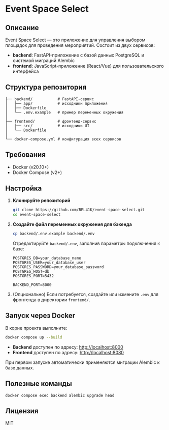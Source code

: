 # Event Space Select

## Описание

Event Space Select — это приложение для управления выбором площадок для проведения мероприятий. Состоит из двух сервисов:

- **backend**: FastAPI-приложение с базой данных PostgreSQL и системой миграций Alembic
- **frontend**: JavaScript-приложение (React/Vue) для пользовательского интерфейса

## Структура репозитория

```
├── backend/           # FastAPI-сервис
│   ├── app/           # исходники приложения
│   ├── Dockerfile
│   └── .env.example   # пример переменных окружения
│
├── frontend/          # фронтенд-сервис
│   ├── src/           # исходники UI
│   └── Dockerfile
│
└── docker-compose.yml # конфигурация всех сервисов
```

## Требования

- Docker (v20.10+)
- Docker Compose (v2+)

## Настройка

1. **Клонируйте репозиторий**

   ```bash
   git clone https://github.com/BEL41K/event-space-select.git
   cd event-space-select
   ```

2. **Создайте файл переменных окружения для бэкенда**

   ```bash
   cp backend/.env.example backend/.env
   ```

   Отредактируйте `backend/.env`, заполнив параметры подключения к базе:

   ```dotenv
   POSTGRES_DB=your_database_name
   POSTGRES_USER=your_database_user
   POSTGRES_PASSWORD=your_database_password
   POSTGRES_HOST=db
   POSTGRES_PORT=5432
   
   BACKEND_PORT=8000
   ```

3. (Опционально) Если потребуется, создайте или измените `.env` для фронтенда в директории `frontend/`.

## Запуск через Docker

В корне проекта выполните:

```bash
docker compose up --build
```

- **Backend** доступен по адресу: [http://localhost:8000](http://localhost:8000)
- **Frontend** доступен по адресу: [http://localhost:8080](http://localhost:8080)

При первом запуске автоматически применяются миграции Alembic к базе данных.

## Полезные команды

````
docker compose exec backend alembic upgrade head
````

## Лицензия

MIT

